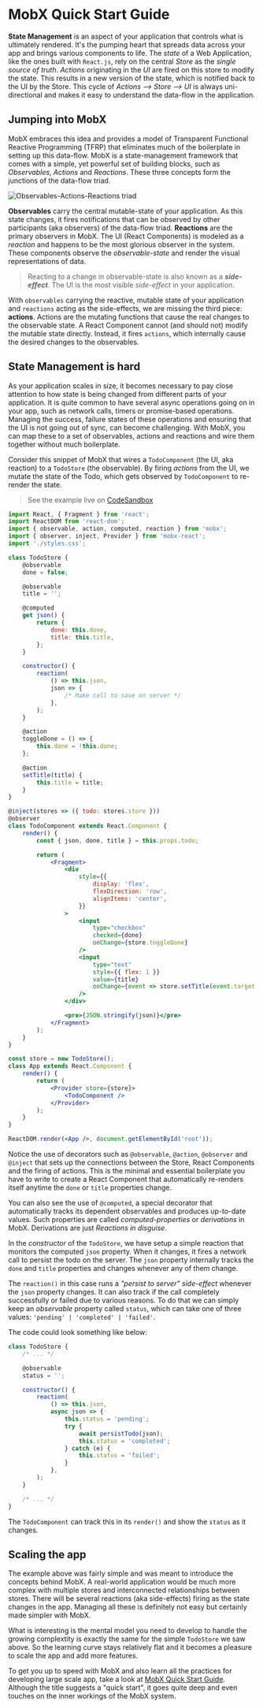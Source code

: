 # MobX Quick Start Guide

**State Management** is an aspect of your application that controls what is ultimately rendered. It's the pumping heart that spreads data across your app and brings various components to life. The _state_ of a Web Application, like the ones built with `React.js`, rely on the central _Store_ as the _single source of truth_. _Actions_ originating in the _UI_ are fired on this store to modify the state. This results in a new version of the state, which is notified back to the UI by the Store. This cycle of _Actions --> Store --> UI_ is always uni-directional and makes it easy to understand the data-flow in the application.

## Jumping into MobX

MobX embraces this idea and provides a model of Transparent Functional Reactive Programming (TFRP) that eliminates much of the boilerplate in setting up this data-flow. MobX is a state-management framework that comes with a simple, yet powerful set of building blocks, such as _Observables_, _Actions_ and _Reactions_. These three concepts form the junctions of the data-flow triad.

![Observables-Actions-Reactions triad](mobx-triad.png)

**Observables** carry the central mutable-state of your application. As this state changes, it fires notifications that can be observed by other participants (aka observers) of the data-flow triad. **Reactions** are the primary observers in MobX. The UI (React Components) is modeled as a _reaction_ and happens to be the most glorious observer in the system. These components observe the _observable-state_ and render the visual representations of data.

> Reacting to a change in observable-state is also known as a **_side-effect_**. The UI is the most visible _side-effect_ in your application.

With `observables` carrying the reactive, mutable state of your application and `reactions` acting as the side-effects, we are missing the third piece: **actions**. Actions are the mutating functions that cause the real changes to the observable state. A React Component cannot (and should not) modify the mutable state directly. Instead, it fires `actions`, which internally cause the desired changes to the observables.

## State Management is hard

As your application scales in size, it becomes necessary to pay close attention to how state is being changed from different parts of your application. It is quite common to have several async operations going on in your app, such as network calls, timers or promise-based operations. Managing the success, failure states of these operations and ensuring that the UI is not going out of sync, can become challenging. With MobX, you can map these to a set of observables, actions and reactions and wire them together without much boilerplate.

Consider this snippet of MobX that wires a `TodoComponent` (the UI, aka reaction) to a `TodoStore` (the observable). By firing _actions_ from the UI, we mutate the state of the Todo, which gets observed by `TodoComponent` to re-render the state.

> See the example live on [CodeSandbox](https://codesandbox.io/s/m4my65o63p)

```jsx
import React, { Fragment } from 'react';
import ReactDOM from 'react-dom';
import { observable, action, computed, reaction } from 'mobx';
import { observer, inject, Provider } from 'mobx-react';
import './styles.css';

class TodoStore {
    @observable
    done = false;

    @observable
    title = '';

    @computed
    get json() {
        return {
            done: this.done,
            title: this.title,
        };
    }

    constructor() {
        reaction(
            () => this.json,
            json => {
                /* Make call to save on server */
            },
        );
    }

    @action
    toggleDone = () => {
        this.done = !this.done;
    };

    @action
    setTitle(title) {
        this.title = title;
    }
}

@inject(stores => ({ todo: stores.store }))
@observer
class TodoComponent extends React.Component {
    render() {
        const { json, done, title } = this.props.todo;

        return (
            <Fragment>
                <div
                    style={{
                        display: 'flex',
                        flexDirection: 'row',
                        alignItems: 'center',
                    }}
                >
                    <input
                        type="checkbox"
                        checked={done}
                        onChange={store.toggleDone}
                    />
                    <input
                        type="text"
                        style={{ flex: 1 }}
                        value={title}
                        onChange={event => store.setTitle(event.target.value)}
                    />
                </div>

                <pre>{JSON.stringify(json)}</pre>
            </Fragment>
        );
    }
}

const store = new TodoStore();
class App extends React.Component {
    render() {
        return (
            <Provider store={store}>
                <TodoComponent />
            </Provider>
        );
    }
}

ReactDOM.render(<App />, document.getElementById('root'));
```

Notice the use of decorators such as `@observable`, `@action`, `@observer` and `@inject` that sets up the connections between the Store, React Components and the firing of actions. This is the minimal and essential boilerplate you have to write to create a React Component that automatically re-renders itself anytime the `done` or `title` properties change.

You can also see the use of `@computed`, a special decorator that automatically tracks its dependent observables and produces up-to-date values. Such properties are called _computed-properties_ or _derivations_ in MobX. Derivations are just _Reactions in disguise_.

In the _constructor_ of the `TodoStore`, we have setup a simple reaction that monitors the computed `json` property. When it changes, it fires a network call to persist the todo on the server. The `json` property internally tracks the `done` and `title` properties and changes whenever any of them change.

The `reaction()` in this case runs a _"persist to server"_ _side-effect_ whenever the `json` property changes. It can also track if the call completely successfully or failed due to various reasons. To do that we can simply keep an _observable_ property called `status`, which can take one of three values: `'pending' | 'completed' | 'failed'`.

The code could look something like below:

```jsx
class TodoStore {
    /* ... */

    @observable
    status = '';

    constructor() {
        reaction(
            () => this.json,
            async json => {
                this.status = 'pending';
                try {
                    await persistTodo(json);
                    this.status = 'completed';
                } catch (e) {
                    this.status = 'failed';
                }
            },
        );
    }

    /* ... */
}
```

The `TodoComponent` can track this in its `render()` and show the `status` as it changes.

## Scaling the app

The example above was fairly simple and was meant to introduce the concepts behind MobX. A real-world application would be much more complex with multiple stores and interconnected relationships between stores. There will be several reactions (aka side-effects) firing as the state changes in the app. Managing all these is definitely not easy but certainly made simpler with MobX.

What is interesting is the mental model you need to develop to handle the growing complextity is exactly the same for the simple `TodoStore` we saw above. So the learning curve stays relatively flat and it becomes a pleasure to scale the app and add more features.

To get you up to speed with MobX and also learn all the practices for developing large scale app, take a look at [MobX Quick Start Guide](https://www.packtpub.com/web-development/mobx-quick-start-guide). Although the title suggests a "quick start", it goes quite deep and even touches on the inner workings of the MobX system.
